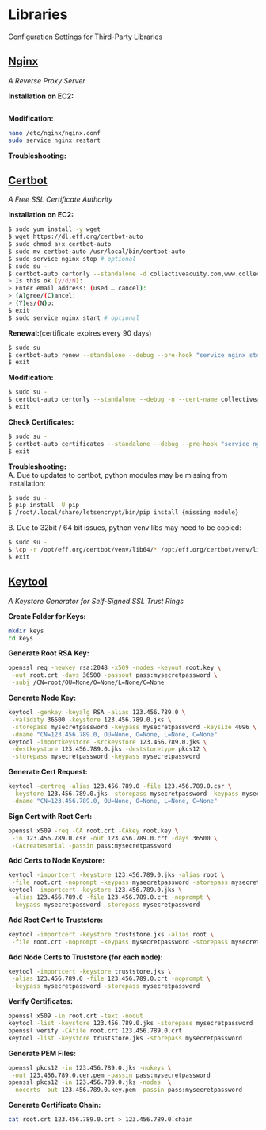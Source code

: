 # Libraries
Configuration Settings for Third-Party Libraries

## [Nginx](https://nginx.org/en/docs/)
_A Reverse Proxy Server_  
  
**Installation on EC2:**    
```bash

```

**Modification:** 
```bash
nano /etc/nginx/nginx.conf
sudo service nginx restart
```

**Troubleshooting:**  


## [Certbot](https://letsencrypt.org/getting-started/)
_A Free SSL Certificate Authority_  
  
**Installation on EC2:**    
```bash
$ sudo yum install -y wget
$ wget https://dl.eff.org/certbot-auto
$ sudo chmod a+x certbot-auto
$ sudo mv certbot-auto /usr/local/bin/certbot-auto
$ sudo service nginx stop # optional
$ sudo su -
$ certbot-auto certonly --standalone -d collectiveacuity.com,www.collectiveacuity.com --debug
> Is this ok [y/d/N]:
> Enter email address: (used … cancel):
> (A)gree/(C)ancel:
> (Y)es/(N)o:
$ exit
$ sudo service nginx start # optional
```

**Renewal:**(certificate expires every 90 days)
```bash
$ sudo su -
$ certbot-auto renew --standalone --debug --pre-hook "service nginx stop" --post-hook "service nginx start"
$ exit
```

**Modification:** 
```bash
$ sudo su -
$ certbot-auto certonly --standalone --debug -n --cert-name collectiveacuity.com -d collectiveacuity.com,www.collectiveacuity.com,api.collectiveacuity.com --pre-hook "service nginx stop" --post-hook "service nginx start"  --debug
$ exit
```

**Check Certificates:**  
```bash
$ sudo su -
$ certbot-auto certificates --standalone --debug --pre-hook "service nginx stop" --post-hook "service nginx start" 
$ exit
```

**Troubleshooting:**  
A. Due to updates to certbot, python modules may be missing from installation:
```bash
$ sudo su -
$ pip install -U pip
$ /root/.local/share/letsencrypt/bin/pip install {missing module}
```
B. Due to 32bit / 64 bit issues, python venv libs may need to be copied:
```bash
$ sudo su -
$ \cp -r /opt/eff.org/certbot/venv/lib64/* /opt/eff.org/certbot/venv/lib/
$ exit
```

## [Keytool](https://docs.oracle.com/javase/8/docs/technotes/tools/windows/keytool.html)
_A Keystore Generator for Self-Signed SSL Trust Rings_

**Create Folder for Keys:**
```bash
mkdir keys
cd keys
```

**Generate Root RSA Key:**
```bash
openssl req -newkey rsa:2048 -x509 -nodes -keyout root.key \
 -out root.crt -days 36500 -passout pass:mysecretpassword \
 -subj /CN=root/OU=None/O=None/L=None/C=None
```

**Generate Node Key:**
```bash
keytool -genkey -keyalg RSA -alias 123.456.789.0 \
 -validity 36500 -keystore 123.456.789.0.jks \
 -storepass mysecretpassword -keypass mysecretpassword -keysize 4096 \
 -dname "CN=123.456.789.0, OU=None, O=None, L=None, C=None"
keytool -importkeystore -srckeystore 123.456.789.0.jks \
 -destkeystore 123.456.789.0.jks -deststoretype pkcs12 \
 -storepass mysecretpassword -keypass mysecretpassword
```

**Generate Cert Request:**
```bash
keytool -certreq -alias 123.456.789.0 -file 123.456.789.0.csr \
 -keystore 123.456.789.0.jks -storepass mysecretpassword -keypass mysecretpassword \
 -dname "CN=123.456.789.0, OU=None, O=None, L=None, C=None"
```

**Sign Cert with Root Cert:**
```bash
openssl x509 -req -CA root.crt -CAkey root.key \
 -in 123.456.789.0.csr -out 123.456.789.0.crt -days 36500 \
 -CAcreateserial -passin pass:mysecretpassword
```

**Add Certs to Node Keystore:**
```bash
keytool -importcert -keystore 123.456.789.0.jks -alias root \
 -file root.crt -noprompt -keypass mysecretpassword -storepass mysecretpassword
keytool -importcert -keystore 123.456.789.0.jks \
 -alias 123.456.789.0 -file 123.456.789.0.crt -noprompt \
 -keypass mysecretpassword -storepass mysecretpassword
```

**Add Root Cert to Truststore:**
```bash
keytool -importcert -keystore truststore.jks -alias root \
 -file root.crt -noprompt -keypass mysecretpassword -storepass mysecretpassword
```

**Add Node Certs to Truststore (for each node):**
```bash
keytool -importcert -keystore truststore.jks \
 -alias 123.456.789.0 -file 123.456.789.0.crt -noprompt \
 -keypass mysecretpassword -storepass mysecretpassword
```

**Verify Certificates:**
```bash
openssl x509 -in root.crt -text -noout
keytool -list -keystore 123.456.789.0.jks -storepass mysecretpassword
openssl verify -CAfile root.crt 123.456.789.0.crt
keytool -list -keystore truststore.jks -storepass mysecretpassword
```

**Generate PEM Files:**
```bash
openssl pkcs12 -in 123.456.789.0.jks -nokeys \
 -out 123.456.789.0.cer.pem -passin pass:mysecretpassword
openssl pkcs12 -in 123.456.789.0.jks -nodes  \
 -nocerts -out 123.456.789.0.key.pem -passin pass:mysecretpassword
```

**Generate Certificate Chain:**
```bash
cat root.crt 123.456.789.0.crt > 123.456.789.0.chain
```

